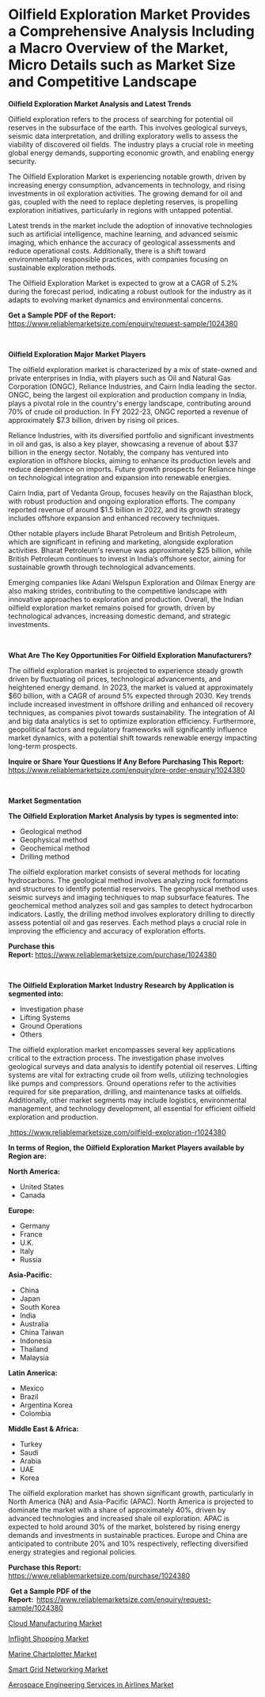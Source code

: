<p><h1>Oilfield Exploration Market Provides a Comprehensive Analysis Including a Macro Overview of the Market, Micro Details such as Market Size and Competitive Landscape</h1></p><p><strong>Oilfield Exploration Market Analysis and Latest Trends</strong></p>
<p><p>Oilfield exploration refers to the process of searching for potential oil reserves in the subsurface of the earth. This involves geological surveys, seismic data interpretation, and drilling exploratory wells to assess the viability of discovered oil fields. The industry plays a crucial role in meeting global energy demands, supporting economic growth, and enabling energy security.</p><p>The Oilfield Exploration Market is experiencing notable growth, driven by increasing energy consumption, advancements in technology, and rising investments in oil exploration activities. The growing demand for oil and gas, coupled with the need to replace depleting reserves, is propelling exploration initiatives, particularly in regions with untapped potential. </p><p>Latest trends in the market include the adoption of innovative technologies such as artificial intelligence, machine learning, and advanced seismic imaging, which enhance the accuracy of geological assessments and reduce operational costs. Additionally, there is a shift toward environmentally responsible practices, with companies focusing on sustainable exploration methods. </p><p>The Oilfield Exploration Market is expected to grow at a CAGR of 5.2% during the forecast period, indicating a robust outlook for the industry as it adapts to evolving market dynamics and environmental concerns.</p></p>
<p><strong>Get a Sample PDF of the Report:&nbsp;</strong> <a href="https://www.reliablemarketsize.com/enquiry/request-sample/1024380?utm_campaign=1895&utm_medium=2&utm_source=Github&utm_content=ia&utm_term=06032025&utm_id=oilfield-exploration">https://www.reliablemarketsize.com/enquiry/request-sample/1024380</a></p>
<p>&nbsp;</p>
<p><strong>Oilfield Exploration Major Market Players</strong></p>
<p><p>The oilfield exploration market is characterized by a mix of state-owned and private enterprises in India, with players such as Oil and Natural Gas Corporation (ONGC), Reliance Industries, and Cairn India leading the sector. ONGC, being the largest oil exploration and production company in India, plays a pivotal role in the country's energy landscape, contributing around 70% of crude oil production. In FY 2022-23, ONGC reported a revenue of approximately $7.3 billion, driven by rising oil prices.</p><p>Reliance Industries, with its diversified portfolio and significant investments in oil and gas, is also a key player, showcasing a revenue of about $37 billion in the energy sector. Notably, the company has ventured into exploration in offshore blocks, aiming to enhance its production levels and reduce dependence on imports. Future growth prospects for Reliance hinge on technological integration and expansion into renewable energies.</p><p>Cairn India, part of Vedanta Group, focuses heavily on the Rajasthan block, with robust production and ongoing exploration efforts. The company reported revenue of around $1.5 billion in 2022, and its growth strategy includes offshore expansion and enhanced recovery techniques.</p><p>Other notable players include Bharat Petroleum and British Petroleum, which are significant in refining and marketing, alongside exploration activities. Bharat Petroleum's revenue was approximately $25 billion, while British Petroleum continues to invest in India’s offshore sector, aiming for sustainable growth through technological advancements.</p><p>Emerging companies like Adani Welspun Exploration and Oilmax Energy are also making strides, contributing to the competitive landscape with innovative approaches to exploration and production. Overall, the Indian oilfield exploration market remains poised for growth, driven by technological advances, increasing domestic demand, and strategic investments.</p></p>
<p>&nbsp;</p>
<p><strong>What Are The Key Opportunities For Oilfield Exploration Manufacturers?</strong></p>
<p><p>The oilfield exploration market is projected to experience steady growth driven by fluctuating oil prices, technological advancements, and heightened energy demand. In 2023, the market is valued at approximately $60 billion, with a CAGR of around 5% expected through 2030. Key trends include increased investment in offshore drilling and enhanced oil recovery techniques, as companies pivot towards sustainability. The integration of AI and big data analytics is set to optimize exploration efficiency. Furthermore, geopolitical factors and regulatory frameworks will significantly influence market dynamics, with a potential shift towards renewable energy impacting long-term prospects.</p></p>
<p><strong>Inquire or Share Your Questions If Any Before Purchasing This Report:</strong> <a href="https://www.reliablemarketsize.com/enquiry/pre-order-enquiry/1024380?utm_campaign=1895&utm_medium=2&utm_source=Github&utm_content=ia&utm_term=06032025&utm_id=oilfield-exploration">https://www.reliablemarketsize.com/enquiry/pre-order-enquiry/1024380</a></p>
<p>&nbsp;</p>
<p><strong>Market Segmentation</strong></p>
<p><strong>The Oilfield Exploration Market Analysis by types is segmented into:</strong></p>
<p><ul><li>Geological method</li><li>Geophysical method</li><li>Geochemical method</li><li>Drilling method</li></ul></p>
<p><p>The oilfield exploration market consists of several methods for locating hydrocarbons. The geological method involves analyzing rock formations and structures to identify potential reservoirs. The geophysical method uses seismic surveys and imaging techniques to map subsurface features. The geochemical method analyzes soil and gas samples to detect hydrocarbon indicators. Lastly, the drilling method involves exploratory drilling to directly assess potential oil and gas reserves. Each method plays a crucial role in improving the efficiency and accuracy of exploration efforts.</p></p>
<p><strong>Purchase this Report:&nbsp;</strong><a href="https://www.reliablemarketsize.com/purchase/1024380?utm_campaign=1895&utm_medium=2&utm_source=Github&utm_content=ia&utm_term=06032025&utm_id=oilfield-exploration">https://www.reliablemarketsize.com/purchase/1024380</a></p>
<p>&nbsp;</p>
<p><strong>The Oilfield Exploration Market Industry Research by Application is segmented into:</strong></p>
<p><ul><li>Investigation phase</li><li>Lifting Systems</li><li>Ground Operations</li><li>Others</li></ul></p>
<p><p>The oilfield exploration market encompasses several key applications critical to the extraction process. The investigation phase involves geological surveys and data analysis to identify potential oil reserves. Lifting systems are vital for extracting crude oil from wells, utilizing technologies like pumps and compressors. Ground operations refer to the activities required for site preparation, drilling, and maintenance tasks at oilfields. Additionally, other market segments may include logistics, environmental management, and technology development, all essential for efficient oilfield exploration and production.</p></p>
<p><a href="https://www.reliablemarketsize.com/oilfield-exploration-r1024380?utm_campaign=1895&utm_medium=2&utm_source=Github&utm_content=ia&utm_term=06032025&utm_id=oilfield-exploration">&nbsp;https://www.reliablemarketsize.com/oilfield-exploration-r1024380</a></p>
<p><strong>In terms of Region, the Oilfield Exploration Market Players available by Region are:</strong></p>
<p>
    <p> <strong> North America: </strong>
        <ul>
            <li>United States</li>
            <li>Canada</li>
        </ul>
        </p> 
    <p> <strong> Europe: </strong>
        <ul>
            <li>Germany</li>
            <li>France</li>
            <li>U.K.</li>
            <li>Italy</li>
            <li>Russia</li>
        </ul>
        </p> 
    <p> <strong> Asia-Pacific: </strong>
        <ul>
            <li>China</li>
            <li>Japan</li>
            <li>South Korea</li>
            <li>India</li>
            <li>Australia</li>
            <li>China Taiwan</li>
            <li>Indonesia</li>
            <li>Thailand</li>
            <li>Malaysia</li>
        </ul>
        </p> 
    <p> <strong> Latin America: </strong>
        <ul>
            <li>Mexico</li>
            <li>Brazil</li>
            <li>Argentina Korea</li>
            <li>Colombia</li>
        </ul>
        </p> 
    <p> <strong> Middle East & Africa: </strong>
        <ul>
            <li>Turkey</li>
            <li>Saudi</li>
            <li>Arabia</li>
            <li>UAE</li>
            <li>Korea</li>
        </ul>
    </p>
    </p>
<p><p>The oilfield exploration market has shown significant growth, particularly in North America (NA) and Asia-Pacific (APAC). North America is projected to dominate the market with a share of approximately 40%, driven by advanced technologies and increased shale oil exploration. APAC is expected to hold around 30% of the market, bolstered by rising energy demands and investments in sustainable practices. Europe and China are anticipated to contribute 20% and 10% respectively, reflecting diversified energy strategies and regional policies.</p></p>
<p><strong>Purchase this Report: </strong><a href="https://www.reliablemarketsize.com/purchase/1024380?utm_campaign=1895&utm_medium=2&utm_source=Github&utm_content=ia&utm_term=06032025&utm_id=oilfield-exploration">https://www.reliablemarketsize.com/purchase/1024380</a></p>
<p>&nbsp;<strong>Get a Sample PDF of the Report:&nbsp;&nbsp;</strong><a href="https://www.reliablemarketsize.com/enquiry/request-sample/1024380?utm_campaign=1895&utm_medium=2&utm_source=Github&utm_content=ia&utm_term=06032025&utm_id=oilfield-exploration">https://www.reliablemarketsize.com/enquiry/request-sample/1024380</a></p>
<p><strong></strong></p>
<p><p><a href="https://github.com/bauzolesco/Market-Research-Report-List-1/blob/main/cloud-manufacturing-market.md?utm_campaign=1895&utm_medium=2&utm_source=Github&utm_content=ia&utm_term=06032025&utm_id=oilfield-exploration">Cloud Manufacturing Market</a></p><p><a href="https://github.com/zemonarutaep/Market-Research-Report-List-1/blob/main/inflight-shopping-market.md?utm_campaign=1895&utm_medium=2&utm_source=Github&utm_content=ia&utm_term=06032025&utm_id=oilfield-exploration">Inflight Shopping Market</a></p><p><a href="https://github.com/ujanoandryvw/Market-Research-Report-List-1/blob/main/marine-chartplotter-market.md?utm_campaign=1895&utm_medium=2&utm_source=Github&utm_content=ia&utm_term=06032025&utm_id=oilfield-exploration">Marine Chartplotter Market</a></p><p><a href="https://github.com/kuziaaring40/Market-Research-Report-List-1/blob/main/smart-grid-networking-market.md?utm_campaign=1895&utm_medium=2&utm_source=Github&utm_content=ia&utm_term=06032025&utm_id=oilfield-exploration">Smart Grid Networking Market</a></p><p><a href="https://github.com/hoganemken50/Market-Research-Report-List-1/blob/main/aerospace-engineering-services-in-airlines-market.md?utm_campaign=1895&utm_medium=2&utm_source=Github&utm_content=ia&utm_term=06032025&utm_id=oilfield-exploration">Aerospace Engineering Services in Airlines Market</a></p></p>